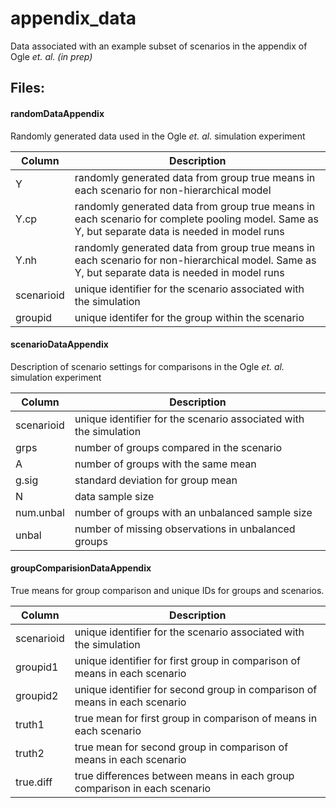# appendix_data
Data associated with an example subset of scenarios in the appendix of Ogle _et. al. (in prep)_

## Files:


#### randomDataAppendix
Randomly generated data used in the Ogle _et. al._ simulation experiment 

|  Column  |  Description  | 
|  ------  |  -----------  | 
|  Y  | randomly generated data from group true means in each scenario for non-hierarchical model |
|  Y.cp  | randomly generated data from group true means in each scenario for complete pooling model. Same as Y, but separate data is needed in model runs  |
|  Y.nh  | randomly generated data from group true means in each scenario for non-hierarchical model. Same as Y, but separate data is needed in model runs  |
|  scenarioid  | unique identifier for the scenario associated with the simulation  |
| groupid  | unique identifer for the group within the scenario  |

#### scenarioDataAppendix
Description of scenario settings for comparisons in the Ogle _et. al._ simulation experiment 

|  Column  |  Description  | 
|  ------  |  -----------  | 
|  scenarioid  |  unique identifier for the scenario associated with the simulation  |
|  grps  | number of groups compared in the scenario  |
|  A  |  number of groups with the same mean  |
|  g.sig  | standard deviation for group mean  |
|  N  |  data sample size  |
|  num.unbal  | number of groups with an unbalanced sample size  |
|  unbal  |  number of missing observations in unbalanced groups  |
 

#### groupComparisionDataAppendix
True means for group comparison and unique IDs for groups and scenarios. 

|  Column  |  Description  | 
|  ------  |  -----------  | 
|  scenarioid  |  unique identifier for the scenario associated with the simulation  |
|  groupid1  |  unique identifier for first group in comparison of means in each scenario  |
|  groupid2  |  unique identifier for second group in comparison of means in each scenario  |
|  truth1  |  true mean for first group in comparison of means in each scenario  |
|  truth2  |  true mean for second group in comparison of means in each scenario  |
|  true.diff  |  true differences between means in each group comparison in each scenario  |